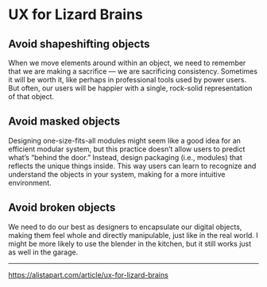 # UX for Lizard Brains

## Avoid shapeshifting objects

When we move elements around within an object, we need to remember that we are making a sacrifice — we are sacrificing consistency. Sometimes it will be worth it, like perhaps in professional tools used by power users. But often, our users will be happier with a single, rock-solid representation of that object.

## Avoid masked objects

Designing one-size-fits-all modules might seem like a good idea for an efficient modular system, but this practice doesn’t allow users to predict what’s “behind the door.” Instead, design packaging (i.e., modules) that reflects the unique things inside. This way users can learn to recognize and understand the objects in your system, making for a more intuitive environment.

## Avoid broken objects

We need to do our best as designers to encapsulate our digital objects, making them feel whole and directly manipulable, just like in the real world. I might be more likely to use the blender in the kitchen, but it still works just as well in the garage.

---

https://alistapart.com/article/ux-for-lizard-brains
